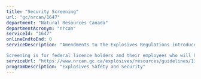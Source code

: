 ```yaml
---
title: "Security Screening"
url: "gc/nrcan/1647"
department: "Natural Resources Canada"
departmentAcronym: "nrcan"
serviceId: "1647"
onlineEndtoEnd: 0
serviceDescription: "Amendments to the Explosives Regulations introduce a new requirement for all permit, factory licence, and magazine licence holders of types E (high), I (initiation systems), and D (military and law enforcement) explosives to undergo screening for the purposes of protecting persons, property, and the environment from harm and/or keeping dangerous substances secure.

Screening is for federal licence holders and their employees who will have unsupervised access to types E, I, and D explosives. These persons must submit the application form along with an original1 criminal record check to obtain an approval letter from the Explosives Regulatory Division (ERD). Alternate screening documents such as a Permis Général, FAST card, NEXUS card, or a Firearms Possession and Acquisition Licence (PAL) are considered to be an equivalent document to an approval letter."
serviceUrl: "https://www.nrcan.gc.ca/explosives/resources/guidelines/13963"
programDescription: "Explosives Safety and Security"
---
```


